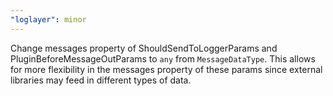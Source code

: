 ```yaml
---
"loglayer": minor
---
```


Change messages property of ShouldSendToLoggerParams and PluginBeforeMessageOutParams to `any` from `MessageDataType`.
This allows for more flexibility in the messages property of these params since external libraries may feed in different types of data.
